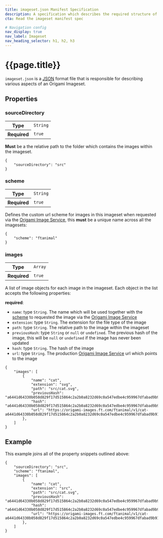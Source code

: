 ```yaml
---
title: imageset.json Manifest Specification
description: A specification which describes the required structure of an imageset.json manifest file.
cta: Read the imageset manifest spec

# Navigation config
nav_display: true
nav_label: Imageset
nav_heading_selector: h1, h2, h3
---
```


# {{page.title}}

`imageset.json` is a <a href="https://www.json.org/" class="o-typography-link--external"><abbr title="JavaScript Object Notation">JSON</abbr></a> format file that is responsible for describing various aspects of an Origami Imageset.

## Properties

### sourceDirectory

<table class="o-manifest__table o-table o-table--compact o-table--row-headings o-table--vertical-lines o-table--horizontal-lines" data-o-component="o-table">
	<tr>
		<th scope="row" role="rowheader">Type</th>
		<td><code>String</code></td>
	</tr>
	<tr>
		<th scope="row" role="rowheader">Required</th>
		<td><code>true</code></td>
	</tr>
</table>

**Must** be a the relative path to the folder which contains the images within the imageset.
<pre><code class="o-syntax-highlight--json">{
	"sourceDirectory": "src"
}</code></pre>

### scheme

<table class="o-manifest__table o-table o-table--compact o-table--row-headings o-table--vertical-lines o-table--horizontal-lines" data-o-component="o-table">
	<tr>
		<th scope="row" role="rowheader">Type</th>
		<td><code>String</code></td>
	</tr>
	<tr>
		<th scope="row" role="rowheader">Required</th>
		<td><code>true</code></td>
	</tr>
</table>

Defines the custom url scheme for images in this imageset when requested via the [Origami Image Service](https://www.ft.com/__origami/service/image/v2/), this **must** be a unique name across all the imagesets:
<pre><code class="o-syntax-highlight--json">{
	"scheme": "ftanimal"
}</code></pre>

### images

<table class="o-manifest__table o-table o-table--compact o-table--row-headings o-table--vertical-lines o-table--horizontal-lines" data-o-component="o-table">
	<tr>
		<th scope="row" role="rowheader">Type</th>
		<td><code>Array</code></td>
	</tr>
	<tr>
		<th scope="row" role="rowheader">Required</th>
		<td><code>true</code></td>
	</tr>
</table>

A list of image objects for each image in the imageset.
Each object in the list accepts the following properties:

**required**:
- `name`: type `String`. The name which will be used together with the <a href="#scheme">scheme</a> to requested the image via the [Origami Image Service](https://www.ft.com/__origami/service/image/v2/)
- `extension`: type `String`. The extension for the file type of the image
- `path`: type `String`. The relative path to the image within the imageset
- `previousHash`: type `String` or `null` or `undefined`. The previous hash of the image, this will be `null` or `undefined` if the image has never been updated
- `hash`: type `String`. The hash of the image
- `url`: type `String`. The production [Origami Image Service](https://www.ft.com/__origami/service/image/v2/) url which points to the image


<pre><code class="o-syntax-highlight--json">{
	"images": [
		{
			"name": "cat",
			"extension": "svg",
			"path": "src/cat.svg",
			"previousHash": "a6441d64330b058d829f17d515864c2a2b0a8232d69c0a547edbe4c959967dfabad9b91df9670b1126273880fd6648e9c62a88839ee0467f9aa9e5006f7e0406",
			"hash": "a6441d64330b058d829f17d515864c2a2b0a8232d69c0a547edbe4c959967dfabad9b91df9670b1126273880fd6648e9c62a88839ee0467f9aa9e5006f7e0406",
			"url": "https://origami-images.ft.com/ftanimal/v1/cat-a6441d64330b058d829f17d515864c2a2b0a8232d69c0a547edbe4c959967dfabad9b91df9670b1126273880fd6648e9c62a88839ee0467f9aa9e5006f7e0406"
		},
	]
}</code></pre>

## Example

This example joins all of the property snippets outlined above:

<pre><code class="o-syntax-highlight--json">{
	"sourceDirectory": "src",
	"scheme": "ftanimal",
	"images": [
		{
			"name": "cat",
			"extension": "src",
			"path": "src/cat.svg",
			"previousHash": "a6441d64330b058d829f17d515864c2a2b0a8232d69c0a547edbe4c959967dfabad9b91df9670b1126273880fd6648e9c62a88839ee0467f9aa9e5006f7e0406",
			"hash": "a6441d64330b058d829f17d515864c2a2b0a8232d69c0a547edbe4c959967dfabad9b91df9670b1126273880fd6648e9c62a88839ee0467f9aa9e5006f7e0406",
			"url": "https://origami-images.ft.com/ftanimal/v1/cat-a6441d64330b058d829f17d515864c2a2b0a8232d69c0a547edbe4c959967dfabad9b91df9670b1126273880fd6648e9c62a88839ee0467f9aa9e5006f7e0406"
		},
	]
}</code></pre>

